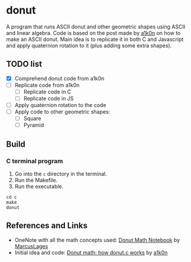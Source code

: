 # donut
A program that runs ASCII donut and other geometric shapes using ASCII and linear algebra.
Code is based on the post made by [a1k0n](https://www.a1k0n.net/2011/07/20/donut-math.html) on how to make an ASCII donut. Main idea is to replicate it in both C and Javascript and apply quaternion rotation to it (plus adding some extra shapes).

## TODO list
- [X] Comprehend donut code from a1k0n
- [ ] Replicate code from a1k0n
  - [ ] Replicate code in C
  - [ ] Replicate code in JS
- [ ] Apply quaternion rotation to the code
- [ ] Apply code to other geometric shapes:
  - [ ] Square
  - [ ] Pyramid

## Build
### C terminal program
1. Go into the `c` directory in the terminal.
2. Run the Makefile.
3. Run the executable.
```shell
cd c
make
donut
```

## References and Links
- OneNote with all the math concepts used: [Donut Math Notebook](https://1drv.ms/o/c/8d41faf66157047f/EhQDVeGORbBKqGOD6cRC8scBiFTDcKaRes_5Q3RIGiz0ZA?e=fAhMGX) by [MarcusLages](https://github.com/MarcusLages)
- Initial idea and code: [Donut math: how donut.c works](https://www.a1k0n.net/2011/07/20/donut-math.html) by [a1k0n](https://github.com/a1k0n)
